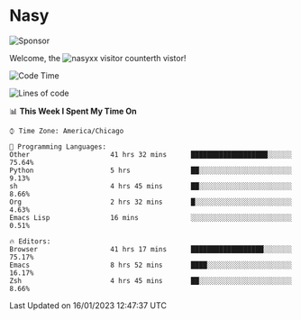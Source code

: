 # Nasy

<!--
<p align="center">
<img height="200" src="https://github-readme-stats.vercel.app/api?username=nasyxx&count_private=true&show_icons=true&theme=dracula&include_all_commits=true"/>
<img height="200" src="https://github-readme-stats.vercel.app/api/top-langs/?username=nasyxx&theme=dracula&hide=html,jupyter+notebook&count_private=true&show_icons=true"/>
</p>

  
----------------
-->

![Sponsor](https://img.shields.io/static/v1.svg?label=Sponsor&message=%E2%9D%A4&logo=GitHub&style=flat&color=pink)
 
Welcome, the ![nasyxx visitor counter](https://count.getloli.com/get/@nasyxx?theme=rule34)th vistor!
 
<!--START_SECTION:waka-->
![Code Time](http://img.shields.io/badge/Code%20Time-3%2C107%20hrs%203%20mins-blue)

![Lines of code](https://img.shields.io/badge/From%20Hello%20World%20I%27ve%20Written-5%20Million%20lines%20of%20code-blue)

📊 **This Week I Spent My Time On** 

```text
⌚︎ Time Zone: America/Chicago

💬 Programming Languages: 
Other                    41 hrs 32 mins      ███████████████████░░░░░░   75.64% 
Python                   5 hrs               ██░░░░░░░░░░░░░░░░░░░░░░░   9.13% 
sh                       4 hrs 45 mins       ██░░░░░░░░░░░░░░░░░░░░░░░   8.66% 
Org                      2 hrs 32 mins       █░░░░░░░░░░░░░░░░░░░░░░░░   4.63% 
Emacs Lisp               16 mins             ░░░░░░░░░░░░░░░░░░░░░░░░░   0.51%

🔥 Editors: 
Browser                  41 hrs 17 mins      ██████████████████░░░░░░░   75.17% 
Emacs                    8 hrs 52 mins       ████░░░░░░░░░░░░░░░░░░░░░   16.17% 
Zsh                      4 hrs 45 mins       ██░░░░░░░░░░░░░░░░░░░░░░░   8.66%

```


 Last Updated on 16/01/2023 12:47:37 UTC
<!--END_SECTION:waka-->

<!-- ![visitors](https://visitor-badge.laobi.icu/badge?page_id=nasyxx.nasyxx) -->
